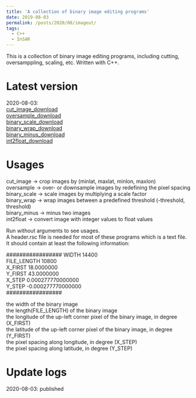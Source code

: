 ```yaml
---
title: 'A collection of binary image editing programs'
date: 2019-08-03
permalink: /posts/2020/08/imageut/
tags:
  - C++
  - InSAR
---
```


This is a collection of binary image editing programs, including cutting, oversamppling, scaling, etc. Written with C++.  

Latest version
======
2020-08-03:  
[cut_image_download](https://newcastle-my.sharepoint.com/:u:/g/personal/nyc40_newcastle_ac_uk/EfSBg52wfItJv5SvJcGmL6IB1enSLMz4bdVWyDMvTvkw-Q?e=BzygbX)   
[oversample_download](https://newcastle-my.sharepoint.com/:u:/g/personal/nyc40_newcastle_ac_uk/EZ3J7hFYndlBlN7laF67f-gBbKGnJSsk9nEXktXuYI72CQ?e=rudMnn)  
[binary_scale_download](https://newcastle-my.sharepoint.com/:u:/g/personal/nyc40_newcastle_ac_uk/EQ850CPiPNlBoWwQYHbL3CsB08FoYj14zgVMqlTOQ3Ge1Q?e=ZiIOhE)  
[binary_wrap_download](https://newcastle-my.sharepoint.com/:u:/g/personal/nyc40_newcastle_ac_uk/EXCHyScXaWRAmalZlKUCWPQBRCgD3c3yA-j1-8AuEgIg3Q?e=U4efBm)  
[binary_minus_download](https://newcastle-my.sharepoint.com/:u:/g/personal/nyc40_newcastle_ac_uk/EVM4D1XgOxBJj4dGzIIfRVUB19FjfaeANOQ8werQtmEUNg?e=P9TzGC)  
[int2float_download](https://newcastle-my.sharepoint.com/:u:/g/personal/nyc40_newcastle_ac_uk/Ec4rN9CneAlBmVP8ESQio9kBkSgbhGMGTr3uFL3J9FWyRQ?e=t5CWPW)  

Usages
======
cut_image -> crop images by (minlat, maxlat, minlon, maxlon)   
oversample -> over- or downsample images by redefining the pixel spacing   
binary_scale -> scale images by multiplying a scale factor   
binary_wrap -> wrap images between a predefined threshold (-threshold, threshold)   
binary_minus -> minus two images   
int2float -> convert image with integer values to float values   


Run without arguments to see usages.  
A header.rsc file is needed for most of these programs which is a text file.  
It should contain at least the following information: 

#################
WIDTH   14400  
FILE_LENGTH   10800  
X_FIRST           18.0000000  
Y_FIRST           43.0000000  
X_STEP             0.000277770000000  
Y_STEP            -0.000277770000000     
#################


the width of the binary image  
the length(FILE_LENGTH) of the binary image  
the longitude of the up-left corner pixel of the binary image, in degree (X_FIRST)  
the latitude of the up-left corner pixel of the binary image, in degree (Y_FIRST)  
the pixel spacing along longitude, in degree (X_STEP)  
the pixel spacing along latitude, in degree (Y_STEP)  



Update logs
======
2020-08-03: published  
